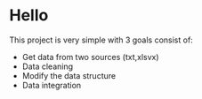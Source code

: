 # **Hello**

This project is very simple with 3 goals consist of:
- Get data from two sources (txt,xlsvx)
- Data cleaning
- Modify the data structure
- Data integration
 
